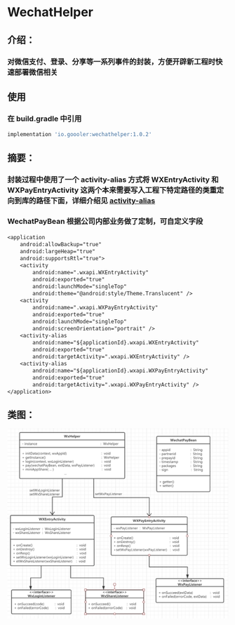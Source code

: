 # WechatHelper

## 介绍：
### 对微信支付、登录、分享等一系列事件的封装，方便开辟新工程时快速部署微信相关

## 使用
### 在 build.gradle 中引用
```groovy
implementation 'io.goooler:wechathelper:1.0.2'
```

## 摘要：
### 封装过程中使用了一个 activity-alias 方式将 WXEntryActivity 和 WXPayEntryActivity 这两个本来需要写入工程下特定路径的类重定向到库的路径下面，详细介绍见 [activity-alias](https://developer.android.com/guide/topics/manifest/activity-alias-element)
### WechatPayBean 根据公司内部业务做了定制，可自定义字段

```
<application
    android:allowBackup="true"
    android:largeHeap="true"
    android:supportsRtl="true">
    <activity
        android:name=".wxapi.WXEntryActivity"
        android:exported="true"
        android:launchMode="singleTop"
        android:theme="@android:style/Theme.Translucent" />
    <activity
        android:name=".wxapi.WXPayEntryActivity"
        android:exported="true"
        android:launchMode="singleTop"
        android:screenOrientation="portrait" />
    <activity-alias
        android:name="${applicationId}.wxapi.WXEntryActivity"
        android:exported="true"
        android:targetActivity=".wxapi.WXEntryActivity" />
    <activity-alias
        android:name="${applicationId}.wxapi.WXPayEntryActivity"
        android:exported="true"
        android:targetActivity=".wxapi.WXPayEntryActivity" />
</application>
```

## 类图：
![类图](pic/uml.png)
